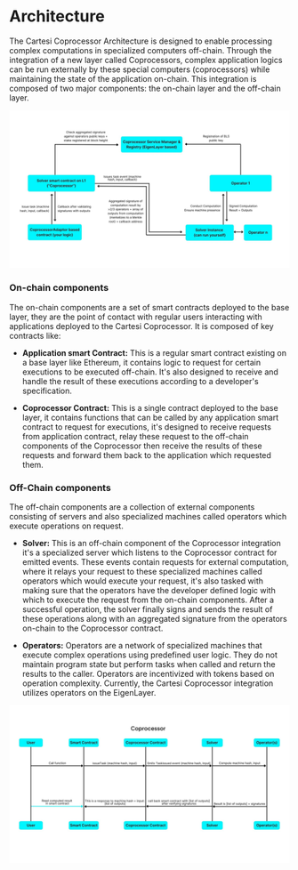 # Architecture

The Cartesi Coprocessor Architecture is designed to enable processing complex computations in specialized computers off-chain. Through the integration of a new layer called Coprocessors, complex application logics can be run externally by these special computers (coprocessors) while maintaining the state of the application on-chain. This integration is composed of two major components: the on-chain layer and the off-chain layer.

![cartesi - coprocessor architecture](./img/CoprocessorArch.jpg)


### On-chain components

The on-chain components are a set of smart contracts deployed to the base layer, they are the point of contact with regular users interacting with applications deployed to the Cartesi Coprocessor. It is composed of key contracts like:

- **Application smart Contract:** This is a regular smart contract existing on a base layer like Ethereum, it contains logic to request for certain executions to be executed off-chain. It's also designed to receive and handle the result of these executions according to a developer's specification.

- **Coprocessor Contract:** This is a single contract deployed to the base layer, it contains functions that can be called by any application smart contract to request for executions, it's designed to receive requests from application contract, relay these request to the off-chain components of the Coprocessor then receive the results of these requests and forward them back to the application which requested them.

### Off-Chain components

The off-chain components are a collection of external components consisting of servers and also specialized machines called operators which execute operations on request.

- **Solver:** This is an off-chain component of the Coprocessor integration it's a specialized server which listens to the Coprocessor contract for emitted events. These events contain requests for external computation, where it relays your request to these specialized machines called operators which would execute your request, it's also tasked with making sure that the operators have the developer defined logic with which to execute the request from the on-chain components. After a successful operation, the solver finally signs and sends the result of these operations along with an aggregated signature from the operators on-chain to the Coprocessor contract.

- **Operators:**
  Operators are a network of specialized machines that execute complex operations using predefined user logic. They do not maintain program state but perform tasks when called and return the results to the caller. Operators are incentivized with tokens based on operation complexity. Currently, the Cartesi Coprocessor integration utilizes operators on the EigenLayer.

![cartesi - coprocessor architecture](./img/CoprocessorArch2.jpg)
